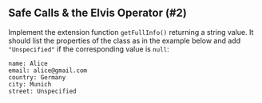 ## Safe Calls & the Elvis Operator (#2)

Implement the extension function `getFullInfo()` returning a string value.
It should list the properties of the class as in the example below and
add `"Unspecified"` if the corresponding value is `null`:

```
name: Alice
email: alice@gmail.com
country: Germany
city: Munich
street: Unspecified
```